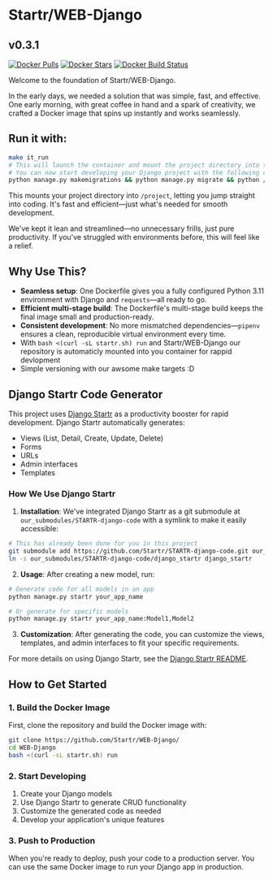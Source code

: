# Startr/WEB-Django

## v0.3.1

[![Docker Pulls](https://img.shields.io/docker/pulls/startr/web-django.svg)](https://hub.docker.com/r/startr/web-django)
[![Docker Stars](https://img.shields.io/docker/stars/startr/web-django.svg)](https://hub.docker.com/r/startr/web-django)
[![Docker Build Status](https://img.shields.io/docker/cloud/build/startr/web-django.svg)](https://hub.docker.com/r/startr/web-django)

Welcome to the foundation of Startr/WEB-Django.

In the early days, we needed a solution that was simple, fast, and effective. One early morning, with great coffee in hand and a spark of creativity, we crafted a Docker image that spins up instantly and works seamlessly.

## Run it with:

```bash
make it_run
# This will launch the container and mount the project directory into the container
# You can now start developing your Django project with the following command
python manage.py makemigrations && python manage.py migrate && python /project/our_site/manage.py runserver 0.0.0.0:8080
```

This mounts your project directory into `/project`, letting you jump straight into coding. It's fast and efficient—just what's needed for smooth development.

We've kept it lean and streamlined—no unnecessary frills, just pure productivity. If you've struggled with environments before, this will feel like a relief.

## Why Use This?

- **Seamless setup**: One Dockerfile gives you a fully configured Python 3.11 environment with Django and `requests`—all ready to go.
- **Efficient multi-stage build**: The Dockerfile's multi-stage build keeps the final image small and production-ready.
- **Consistent development**: No more mismatched dependencies—`pipenv` ensures a clean, reproducible virtual environment every time.
- With `bash <(curl -sL startr.sh) run` and Startr/WEB-Django our
  repository is automaticly mounted into you container for rappid
 devlopment
- Simple versioning with our awsome make targets :D

## Django Startr Code Generator

This project uses [Django Startr](our_submodules/STARTR-django-code) as a productivity booster for rapid development. Django Startr automatically generates:

- Views (List, Detail, Create, Update, Delete)
- Forms
- URLs
- Admin interfaces
- Templates

### How We Use Django Startr

1. **Installation**: We've integrated Django Startr as a git submodule at `our_submodules/STARTR-django-code` with a symlink to make it easily accessible:

```bash
# This has already been done for you in this project
git submodule add https://github.com/Startr/STARTR-django-code.git our_submodules/STARTR-django-code
ln -s our_submodules/STARTR-django-code/django_startr django_startr
```

2. **Usage**: After creating a new model, run:

```bash
# Generate code for all models in an app
python manage.py startr your_app_name

# Or generate for specific models
python manage.py startr your_app_name:Model1,Model2
```

3. **Customization**: After generating the code, you can customize the views, templates, and admin interfaces to fit your specific requirements.

For more details on using Django Startr, see the [Django Startr README](our_submodules/STARTR-django-code/README.md).

## How to Get Started

### 1. Build the Docker Image

First, clone the repository and build the Docker image with:

```sh
git clone https://github.com/Startr/WEB-Django/
cd WEB-Django
bash <(curl -sL startr.sh) run
```

### 2. Start Developing

1. Create your Django models
2. Use Django Startr to generate CRUD functionality
3. Customize the generated code as needed
4. Develop your application's unique features

### 3. Push to Production

When you're ready to deploy, push your code to a production server. You can use the same Docker image to run your Django app in production.


